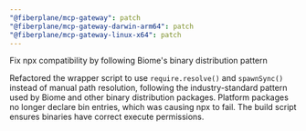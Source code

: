 ```yaml
---
"@fiberplane/mcp-gateway": patch
"@fiberplane/mcp-gateway-darwin-arm64": patch
"@fiberplane/mcp-gateway-linux-x64": patch
---
```


Fix npx compatibility by following Biome's binary distribution pattern

Refactored the wrapper script to use `require.resolve()` and `spawnSync()` instead of manual path resolution, following the industry-standard pattern used by Biome and other binary distribution packages. Platform packages no longer declare bin entries, which was causing npx to fail. The build script ensures binaries have correct execute permissions.
